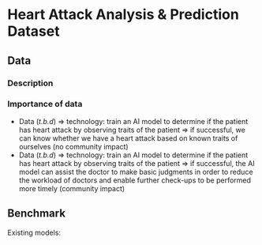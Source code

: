 # Heart Attack Analysis & Prediction Dataset
## Data
### Description

### Importance of data
- Data (*t.b.d*) => technology: train an AI model to determine if the patient has heart attack by observing traits of the patient => if successful, we can know whether we have a heart attack based on known traits of ourselves (no community impact)
- Data (*t.b.d*) => technology: train an AI model to determine if the patient has heart attack by observing traits of the patient => if successful, the AI model can assist the doctor to make basic judgments in order to reduce the workload of doctors and enable further check-ups to be performed more timely (community impact)
## Benchmark
Existing models:
